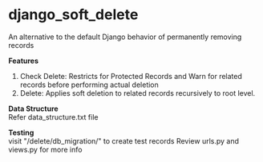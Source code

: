 # django_soft_delete
An alternative to the default Django behavior of permanently removing records

**Features**
1. Check Delete: Restricts for Protected Records and Warn for related records before performing actual deletion
2. Delete: Applies soft deletion to related records recursively to root level.

**Data Structure**  
Refer data_structure.txt file

**Testing**  
visit "/delete/db_migration/" to create test records
Review urls.py and views.py for more info
